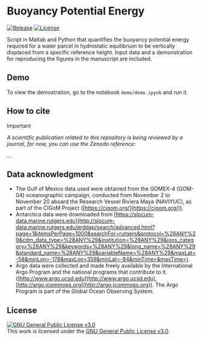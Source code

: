 # Buoyancy Potential Energy

<a href="https://github.com/moreles86/buoyancy_potential_energy"><img src="https://shields.io/github/v/release/moreles86/buoyancy_potential_energy" alt="Release"></a>
<a href="https://github.com/moreles86/buoyancy_potential_energy/blob/main/LICENSE"><img src="https://shields.io/github/license/moreles86/buoyancy_potential_energy" alt="License"></a>

Script in Matlab and Python that quantifies the buoyancy potential energy required for a water parcel in hydrostatic equilibrium to be vertically displaced from a specific reference height. Input data and a demonstration for reproducing the figures in the manuscript are included.

## Demo
To view the demostration, go to the notebook `demo/demo.ipynb` and run it.

## How to cite

> [!IMPORTANT]
> _A scientific publication related to this repository is being reviewed by a journal, for now, you can use the Zenodo reference:_
> 
> ...
> 

## Data acknowledgment
- The Gulf of Mexico data used were obtained from the GOMEX-4 (GOM-04) oceanographic campaign, conducted from November 2 to November 20 aboard the Research Vessel Riviera Maya (NAVIYUC), as part of the CIGoM Project ([https://cigom.org/](https://cigom.org/)).
- Antarctica data were downloaded from [https://slocum-data.marine.rutgers.edu](http://slocum-data.marine.rutgers.edu/erddap/search/advanced.html?page=1&itemsPerPage=1000&searchFor=rutgers&protocol=%28ANY%29&cdm_data_type=%28ANY%29&institution=%28ANY%29&ioos_category=%28ANY%29&keywords=%28ANY%29&long_name=%28ANY%29&standard_name=%28ANY%29&variableName=%28ANY%29&maxLat=-58&minLon=-178&maxLon=359&minLat=-84&minTime=&maxTime=).
- Argo data were collected and made freely available by the International Argo Program and the national programs that contribute to it. ([http://www.argo.ucsd.edu](http://www.argo.ucsd.edu), [http://argo.jcommops.org](http://argo.jcommops.org)). The Argo Program is part of the Global Ocean Observing System.

## License
  
<a rel="license" href="https://www.gnu.org/licenses/gpl-3.0.html">  <img alt="GNU General Public License v3.0" style="border-width:0" src="https://www.gnu.org/graphics/gplv3-88x31.png" /></a><br />This work is licensed under the <a rel="license" href="https://www.gnu.org/licenses/gpl-3.0.html">GNU General Public License v3.0</a>.
